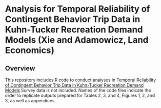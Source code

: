 # Analysis for Temporal Reliability of Contingent Behavior Trip Data in Kuhn-Tucker Recreation Demand Models (Xie and Adamowicz, Land Economics)

## Overview

This repository includes R code to conduct analyses in [Temporal Reliability of Contingent Behavior Trip Data in Kuhn-Tucker Recreation Demand Models](https://le.uwpress.org/content/early/2022/09/14/le.030521-0025R#:~:text=Unlike%20other%20stated%20preference%20methods%2C%20the%20temporal%20reliability,data%20collected%20over%20three%20years%20in%20KT%20models.) Survey data is not included. Names of the code files indicate the order to replicate outputs prepared for Tables 2, 3, and 4, Figures 1, 2, and 3, as well as appendices. 
